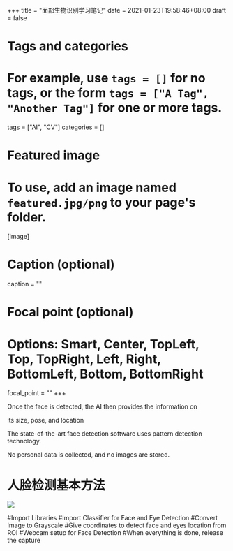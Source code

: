 +++
title = "面部生物识别学习笔记"
date = 2021-01-23T19:58:46+08:00
draft = false

# Tags and categories
# For example, use `tags = []` for no tags, or the form `tags = ["A Tag", "Another Tag"]` for one or more tags.
tags = ["AI", "CV"]
categories = []

# Featured image
# To use, add an image named `featured.jpg/png` to your page's folder. 
[image]
  # Caption (optional)
  caption = ""

  # Focal point (optional)
  # Options: Smart, Center, TopLeft, Top, TopRight, Left, Right, BottomLeft, Bottom, BottomRight
  focal_point = ""
+++


Once the face is detected, the AI then provides the information on

its size, pose, and location


The state-of-the-art face detection software uses pattern detection technology. 

No personal data is collected, and no images are stored.

# 人脸检测基本方法

![](/img/post/face-detection-methods.jpg)


#Import Libraries
#Import Classifier for Face and Eye Detection
#Convert Image to Grayscale
#Give coordinates to detect face and eyes location from ROI
#Webcam setup for Face Detection
#When everything is done, release the capture